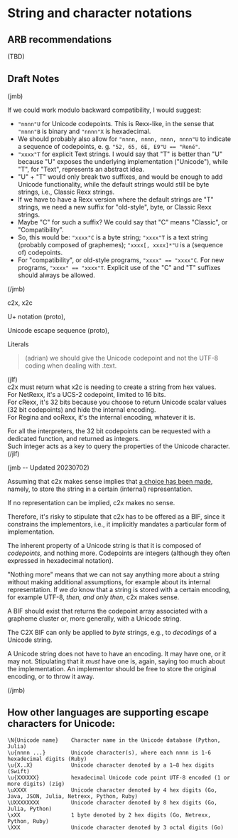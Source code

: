 # String and character notations

## ARB recommendations

(TBD)

## Draft Notes

(jmb)

If we could work modulo backward compatibility, I would suggest:

* `"nnnn"U` for Unicode codepoints. This is Rexx-like, in the sense that `"nnnn"B` is binary and `"nnnn"X` is hexadecimal.
* We should probably also allow for `"nnnn, nnnn, nnnn, nnnn"U` to indicate a sequence of codepoints, e. g. `"52, 65, 6E, E9"U == "René"`.
* `"xxxx"T` for explicit Text strings. I would say that "T" is better than "U" because "U" exposes the underlying implementation ("Unicode"), while "T", for "Text", represents an abstract idea.
* "U" + "T" would only break two suffixes, and would be enough to add Unicode functionality, while the default strings would still be byte strings, i.e., Classic Rexx strings.
* If we have to have a Rexx version where the default strings are "T" strings, we need a new suffix for "old-style", byte, or Classic Rexx strings.
* Maybe "C" for such a suffix? We could say that "C" means "Classic", or "Compatibility".
* So, this would be: `"xxxx"C` is a byte string; `"xxxx"T` is a text string (probably composed of graphemes); `"xxxx[, xxxx]*"U` is a (sequence of) codepoints.
* For "compatibility", or old-style programs, `"xxxx" == "xxxx"C`. For new programs, `"xxxx" == "xxxx"T`. Explicit use of the "C" and "T" suffixes should always be allowed.

(/jmb)

c2x, x2c

U+ notation (proto), 

Unicode escape sequence (proto), 

Literals

> (adrian) we should give the Unicode codepoint and not the UTF-8 coding when dealing with .text.

(jlf)  
c2x must return what x2c is needing to create a string from hex values.  
For NetRexx, it's a UCS-2 codepoint, limited to 16 bits.  
For cRexx, it's 32 bits because you choose to return Unicode scalar values (32 bit codepoints) and hide the internal encoding.  
For Regina and ooRexx, it's the internal encoding, whatever it is.

For all the interpreters, the 32 bit codepoints can be requested with a dedicated function, and returned as integers.  
Such integer acts as a key to query the properties of the Unicode character.  
(/jlf)

(jmb -- Updated 20230702)

Assuming that c2x makes sense implies that [a choice has been made](0215_Choices.md), namely, to store the string in a certain (internal) representation.

If no representation can be implied, c2x makes no sense.

Therefore, it's risky to stipulate that c2x has to be offered as a BIF, since it constrains the implementors, i.e., it implicitly mandates a particular form of implementation.

The inherent property of a Unicode string is that it is composed of _codepoints_, and nothing more. Codepoints are integers (although they often expressed in hexadecimal notation).

"Nothing more" means that we can not say anything more about a string without making additional assumptions, for example about its internal representation. If we _do_ know that a string is stored with a certain encoding, for example UTF-8, _then, and only then_, c2x makes sense.

A BIF should exist that returns the codepoint array associated with a grapheme cluster or, more generally, with a Unicode string.

The C2X BIF can only be applied to _byte_ strings, e.g., to _decodings_ of a Unicode string.

A Unicode string does not have to have an encoding. It may have one, or it may not. Stipulating that it _must_ have one is, again, saying too much about the implementation. An implementor should be free to store the original encoding, or to throw it away.

(/jmb)

## How other languages are supporting escape characters for Unicode:

    \N{Unicode name}    Character name in the Unicode database (Python, Julia)
    \u{nnnn ...}        Unicode character(s), where each nnnn is 1-6 hexadecimal digits (Ruby)
    \u{X..X}            Unicode character denoted by a 1–8 hex digits (Swift)
    \u{XXXXXX}          hexadecimal Unicode code point UTF-8 encoded (1 or more digits) (zig)
    \uXXXX              Unicode character denoted by 4 hex digits (Go, Java, JSON, Julia, Netrexx, Python, Ruby)
    \UXXXXXXXX          Unicode character denoted by 8 hex digits (Go, Julia, Python)
    \xXX                1 byte denoted by 2 hex digits (Go, Netrexx, Python, Ruby)
    \XXX                Unicode character denoted by 3 octal digits (Go)
